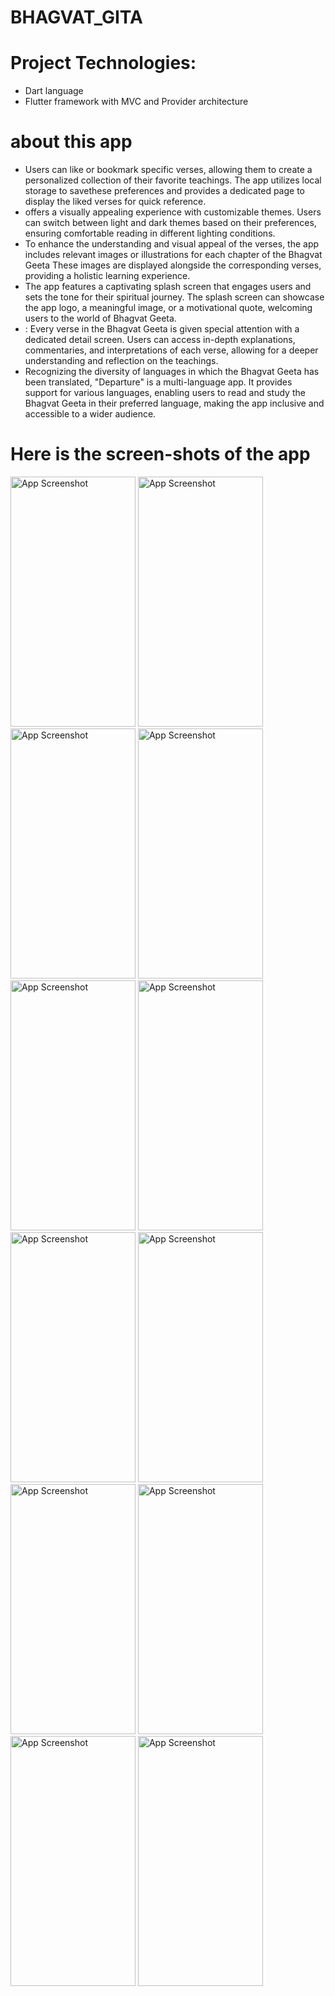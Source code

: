 # BHAGVAT_GITA

# Project Technologies:
- Dart language
- Flutter framework with MVC and Provider architecture

# about this app
- Users can like or bookmark specific verses, allowing them to create a personalized collection of their favorite teachings. The app utilizes local storage to savethese preferences and provides a dedicated page to display the liked verses for quick reference.
-  offers a visually appealing experience with customizable themes. Users can switch between light and dark themes based on their preferences, ensuring comfortable reading in different lighting conditions.
-  To enhance the understanding and visual appeal of the verses, the app includes relevant images or illustrations for each chapter of the Bhagvat Geeta These images are displayed alongside the corresponding verses, providing a holistic learning experience.
-   The app features a captivating splash screen that engages users and sets the tone for their spiritual journey. The splash screen can showcase the app logo, a meaningful image, or a motivational quote, welcoming users to the world of Bhagvat Geeta.
-   : Every verse in the Bhagvat Geeta is given special attention with a dedicated detail screen. Users can access in-depth explanations, commentaries, and interpretations of each verse, allowing for a deeper understanding and reflection on the teachings.
-   Recognizing the diversity of languages in which the Bhagvat Geeta has been translated, "Departure" is a multi-language app. It provides support for various languages, enabling users to read and study the Bhagvat Geeta in their preferred language, making the app inclusive and accessible to a wider audience.

# Here is the screen-shots of the app

<img src="https://github.com/user-attachments/assets/c60985da-b094-46d6-959e-f0d7a40a3571" alt="App Screenshot" width="200" height="400"/>
<img src="https://github.com/user-attachments/assets/ba17c2ee-6b70-48cc-846f-a526b74bb0ce" alt="App Screenshot" width="200" height="400"/>
<img src="https://github.com/user-attachments/assets/e5a3f745-ec53-4399-9fa5-d014b2f314e9" alt="App Screenshot" width="200" height="400"/>
<img src="https://github.com/user-attachments/assets/6193b204-9e8f-4705-ab65-f44ebd904cfb" alt="App Screenshot" width="200" height="400"/>
<img src="https://github.com/user-attachments/assets/fbebddc9-e724-4a5d-bde3-70a9232dabde" alt="App Screenshot" width="200" height="400"/>
<img src="https://github.com/user-attachments/assets/6b0fdd48-2556-423d-8ff3-923ec5ee2795" alt="App Screenshot" width="200" height="400"/>
<img src="https://github.com/user-attachments/assets/63458632-9f73-408c-b317-5bce811dd416" alt="App Screenshot" width="200" height="400"/>
<img src="https://github.com/user-attachments/assets/cd0e7744-81ff-4449-b3b6-55624cae1246" alt="App Screenshot" width="200" height="400"/>
<img src="https://github.com/user-attachments/assets/ccadd7aa-42a2-4f4f-91d3-9da8c5e8a503" alt="App Screenshot" width="200" height="400"/>
<img src="https://github.com/user-attachments/assets/d40bc9ca-909c-458e-92d1-67239d4e6eff" alt="App Screenshot" width="200" height="400"/>
<img src="https://github.com/user-attachments/assets/62e516b3-4397-4d26-a93a-e74d7afaf517" alt="App Screenshot" width="200" height="400"/>
<img src="https://github.com/user-attachments/assets/8c323249-181f-49f6-9629-c149bbfbe639" alt="App Screenshot" width="200" height="400"/>
